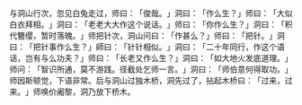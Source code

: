   与洞山行次，忽见白兔走过，师曰：​「俊哉。​」洞曰：​「作么生？​」师曰：​「大似白衣拜相。​」洞曰：​「老老大大作这个说话。​」师曰：​「你作么生？​」洞曰：​「积代簪缨，暂时落魄。​」师把针次，洞山问曰：​「作甚么？​」师曰：​「把针。​」洞曰：​「把针事作么生？​」師曰：​「针针相似。​」洞曰：​「二十年同行，作这个语话，岂有与么功夫？​」师曰：​「长老又作么生？​」洞曰：​「如大地火发底道理。​」师问：​「智识所通，莫不游践。径截处乞师一言。​」洞曰：​「师伯意何得取功。​」师因斯顿觉，下语非常。后与洞山过独木桥，洞先过了，拈起木桥曰：​「过来，过来。​」师唤价阇黎，洞乃放下桥木。